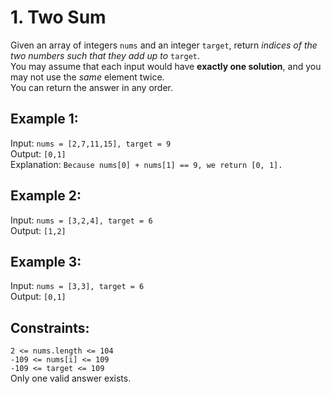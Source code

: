 # 1. Two Sum
Given an array of integers `nums` and an integer `target`, return *indices of the two numbers such that they add up to* `target`.  
You may assume that each input would have **exactly one solution**, and you may not use the *same* element twice.  
You can return the answer in any order.  

## Example 1:  
Input: `nums = [2,7,11,15], target = 9`  
Output: `[0,1]`  
Explanation: `Because nums[0] + nums[1] == 9, we return [0, 1].`  

## Example 2:  
Input: `nums = [3,2,4], target = 6`  
Output: `[1,2]`  

## Example 3:  
Input: `nums = [3,3], target = 6`  
Output: `[0,1]`  
 
## Constraints:  
`2 <= nums.length <= 104`  
`-109 <= nums[i] <= 109`  
`-109 <= target <= 109`  
Only one valid answer exists.  